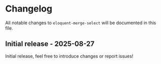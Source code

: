# Changelog

All notable changes to `eloquent-merge-select` will be documented in this file.

## Initial release - 2025-08-27

Initial release, feel free to introduce changes or report issues!
